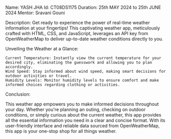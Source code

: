 Name: YASH JHA 
Id: CT08DS1175 
Duration: 25th MAY 2024 to 25th JUNE 2024 
Mentor: Sravani Gouni

Description:
Get ready to experience the power of real-time weather information at your fingertips! This captivating weather app, meticulously crafted with HTML, CSS, and JavaScript, leverages an API key from OpenWeatherMap to deliver up-to-date weather conditions directly to you.

Unveiling the Weather at a Glance:

    Current Temperature: Instantly view the current temperature for your desired city, eliminating the guesswork and allowing you to plan accordingly.
    Wind Speed: Stay informed about wind speed, making smart decisions for outdoor activities or travel.
    Humidity Levels: Monitor humidity levels to ensure comfort and make informed choices regarding clothing or activities.

Conclusion:

This weather app empowers you to make informed decisions throughout your day.  Whether you're planning an outing, checking on outdoor conditions, or simply curious about the current weather, this app provides all the essential information you need in a clear and concise format.  With its user-friendly interface and reliable data sourced from OpenWeatherMap, this app is your one-stop shop for all things weather.
